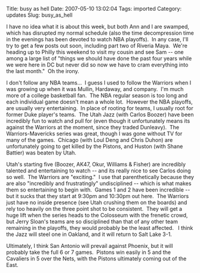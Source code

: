 Title: busy as hell
Date: 2007-05-10 13:02:04
Tags: imported
Category: updates
Slug: busy_as_hell

I have no idea what it is about this week, but both Ann and I are swamped, which has disrupted my normal schedule (also the time decompression time in the evenings has been devoted to watch NBA playoffs).  In any case, I'll try to get a few posts out soon, including part two of Riveria Maya.  We're heading up to Philly this weekend to visit my cousin and see Sam -- one among a large list of "things we should have done the past four years while we were here in DC but never did so now we have to cram everything into the last month."  Oh the irony.

I don't follow any NBA teams...  I guess I used to follow the Warriors when I was growing up when it was Mullin, Hardaway, and company.  I'm much more of a college basketball fan.  The NBA regular season is too long and each individual game doesn't mean a whole lot.  However the NBA playoffs, are usually very entertaining.  In place of rooting for teams, I usually root for former Duke player's teams.  The Utah Jazz (with Carlos Boozer) have been incredibly fun to watch and pull for (even though it unfortunately means its against the Warriors at the moment, since they traded Dunleavy).  The Warriors-Mavericks series was great, though I was gone without TV for many of the games.  Chicago (with Loul Deng and Chris Duhon) are unfortunately going to get killed by the Pistons, and Huston (with Shane Battier) was beaten by Utah.

Utah's starting five (Boozer, AK47, Okur, Williams & Fisher) are incredibly talented and entertaining to watch -- and its really nice to see Carlos doing so well.  The Warriors are "exciting."  I use that parenthetically because they are also "incredibly and frustratingly" undisciplined -- which is what makes them so entertaining to begin with.  Games 1 and 2 have been incredible -- but it sucks that they start at 9:30pm and 10:30pm out here.  The Warriors just have no inside presence (see Utah crushing them on the boards) and rely too heavily on the three point shot to be consistent.  They will get a huge lift when the series heads to the Colosseum with the frenetic crowd, but Jerry Sloan's teams are so disciplined than that of any other team remaining in the playoffs, they would probably be the least affected.   I think the Jazz will steel one in Oakland, and it will return to Salt Lake 3-1.

Ultimately, I think San Antonio will prevail against Phoenix, but it will probably take the full 6 or 7 games.  Pistons win easily in 5 and the Cavaliers in 5 over the Nets, with the Pistons ultimately coming out of the East.
